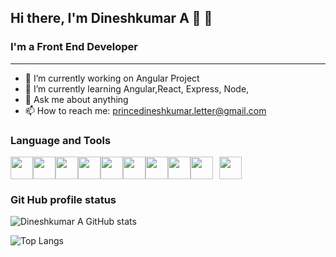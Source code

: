 
## Hi there, I'm Dineshkumar A :tada: 👋

### I'm a Front End Developer
***

- 🔭 I’m currently working on Angular Project
- 🌱 I’m currently learning  Angular,React, Express, Node, 
- 💬 Ask me about anything
- 📫 How to reach me: princedineshkumar.letter@gmail.com

### Language and  Tools
<div style="display:flex;flex-direction:row">
<img src="https://cdn.jsdelivr.net/gh/devicons/devicon@latest/icons/html5/html5-plain-wordmark.svg" width=36px; >
<img src="https://cdn.jsdelivr.net/gh/devicons/devicon@latest/icons/css3/css3-original-wordmark.svg" width=36px >
<img src="https://cdn.jsdelivr.net/gh/devicons/devicon@latest/icons/javascript/javascript-original.svg" width=36px >
<img src="https://cdn.jsdelivr.net/gh/devicons/devicon@latest/icons/typescript/typescript-original.svg" width=36px >
<img src="https://cdn.jsdelivr.net/gh/devicons/devicon@latest/icons/angular/angular-original.svg" width=36px >
<img src="https://cdn.jsdelivr.net/gh/devicons/devicon@latest/icons/amazonwebservices/amazonwebservices-original-wordmark.svg" width=36px />
<img src="https://cdn.jsdelivr.net/gh/devicons/devicon@latest/icons/bootstrap/bootstrap-original.svg" width=36px >
<img src="https://cdn.jsdelivr.net/gh/devicons/devicon@latest/icons/githubactions/githubactions-original.svg" width=36px >
<img src="https://cdn.jsdelivr.net/gh/devicons/devicon@latest/icons/git/git-original-wordmark.svg" width=36px style="padding-right:10px">
<img src="https://cdn.jsdelivr.net/gh/devicons/devicon@latest/icons/vscode/vscode-original.svg" width=36px >
</div>

### Git Hub profile status
    
![Dineshkumar A GitHub stats](https://github-readme-stats.vercel.app/api?username=princedinesh007&show_icons=true)
          
![Top Langs](https://github-readme-stats.vercel.app/api/top-langs/?username=princedinesh007)
